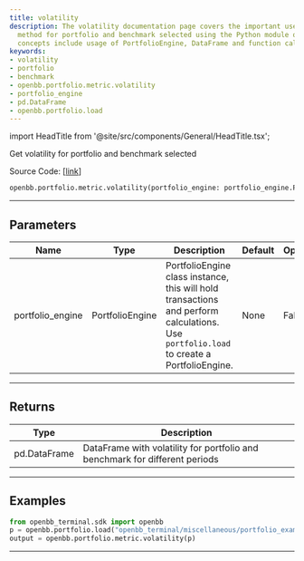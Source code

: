 ```yaml
---
title: volatility
description: The volatility documentation page covers the important use of volatility
  method for portfolio and benchmark selected using the Python module openbb. Key
  concepts include usage of PortfolioEngine, DataFrame and function calls.
keywords:
- volatility
- portfolio
- benchmark
- openbb.portfolio.metric.volatility
- portfolio_engine
- pd.DataFrame
- openbb.portfolio.load
---
```


import HeadTitle from '@site/src/components/General/HeadTitle.tsx';

<HeadTitle title="portfolio.metric.volatility - Reference | OpenBB SDK Docs" />

Get volatility for portfolio and benchmark selected

Source Code: [[link](https://github.com/OpenBB-finance/OpenBBTerminal/tree/main/openbb_terminal/portfolio/portfolio_model.py#L1111)]

```python
openbb.portfolio.metric.volatility(portfolio_engine: portfolio_engine.PortfolioEngine)
```

---

## Parameters

| Name | Type | Description | Default | Optional |
| ---- | ---- | ----------- | ------- | -------- |
| portfolio_engine | PortfolioEngine | PortfolioEngine class instance, this will hold transactions and perform calculations.<br/>Use `portfolio.load` to create a PortfolioEngine. | None | False |


---

## Returns

| Type | Description |
| ---- | ----------- |
| pd.DataFrame | DataFrame with volatility for portfolio and benchmark for different periods |
---

## Examples

```python
from openbb_terminal.sdk import openbb
p = openbb.portfolio.load("openbb_terminal/miscellaneous/portfolio_examples/holdings/example.csv")
output = openbb.portfolio.metric.volatility(p)
```

---
